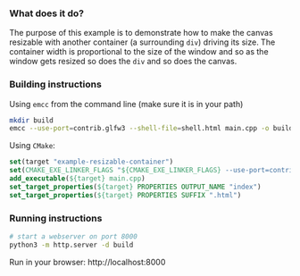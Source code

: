 ### What does it do? 

The purpose of this example is to demonstrate how to make the canvas resizable with another container (a
surrounding `div`) driving its size. The container width is proportional to the size of the window and so as the
window gets resized so does the `div` and so does the canvas.

### Building instructions

Using `emcc` from the command line (make sure it is in your path)

```sh
mkdir build
emcc --use-port=contrib.glfw3 --shell-file=shell.html main.cpp -o build/index.html
```

Using `CMake`:

```cmake
set(target "example-resizable-container")
set(CMAKE_EXE_LINKER_FLAGS "${CMAKE_EXE_LINKER_FLAGS} --use-port=contrib.glfw3 --shell-file ${CMAKE_CURRENT_LIST_DIR}/shell.html")
add_executable(${target} main.cpp)
set_target_properties(${target} PROPERTIES OUTPUT_NAME "index")
set_target_properties(${target} PROPERTIES SUFFIX ".html")
```

### Running instructions

```sh
# start a webserver on port 8000
python3 -m http.server -d build
```

Run in your browser: http://localhost:8000